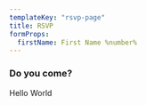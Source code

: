 ```yaml
---
templateKey: "rsvp-page"
title: RSVP
formProps:
  firstName: First Name %number%
---
```


### Do you come?

Hello World
